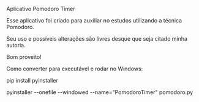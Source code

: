 Aplicativo Pomodoro Timer

Esse aplicativo foi criado para auxiliar no estudos utilizando a técnica Pomodoro.

Seu uso e possíveis alterações são livres desque que seja citado minha autoria.

Bom proveito!

Como converter para executável e rodar no Windows:

 pip install pyinstaller

 pyinstaller --onefile --windowed --name="PomodoroTimer" pomodoro.py
